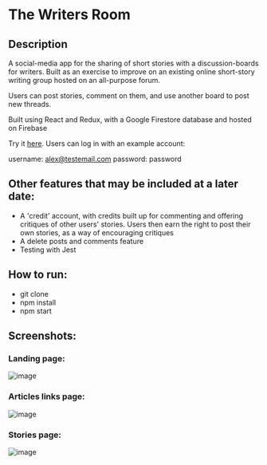 
# The Writers Room #

## Description ## 

A social-media app for the sharing of short stories with a discussion-boards for writers. Built as an exercise to improve on an existing online short-story writing group hosted on an all-purpose forum. 

Users can post stories, comment on them, and use another board to post new threads. 

Built using React and Redux, with a Google Firestore database and hosted on Firebase

Try it [here](https://writer-818e0.web.app/). Users can log in with an example account:

username: alex@testemail.com 
password: password

## Other features that may be included at a later date: ##

* A 'credit' account, with credits built up for commenting and offering critiques of other users' stories. 
Users then earn the right to post their own stories, as a way of encouraging critiques
* A delete posts and comments feature
* Testing with Jest

## How to run: ##

* git clone
* npm install
* npm start

## Screenshots: ##

### Landing page: ###


![image](https://user-images.githubusercontent.com/22149360/213455595-2a93ecef-f149-4b8b-802d-3a317518b141.png)

### Articles links page: ###


![image](https://user-images.githubusercontent.com/22149360/213455698-14e89112-bf43-442c-b0d7-00478e8845cd.png)

### Stories page: ###


![image](https://user-images.githubusercontent.com/22149360/213456577-e0ab5d7a-a960-4935-80f8-b9f33be14f93.png)

